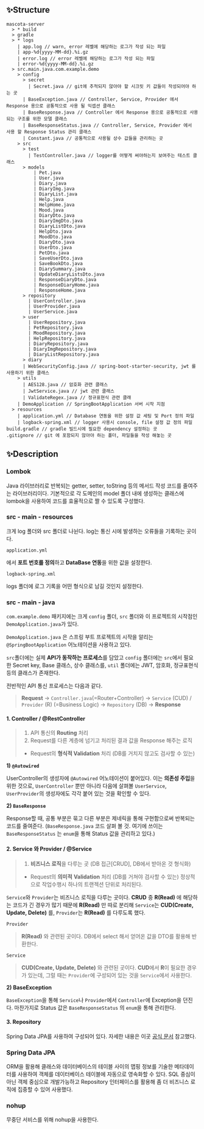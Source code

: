 ## ✨Structure

```text
mascota-server
  > * build
  > gradle
  > * logs
    | app.log // warn, error 레벨에 해당하는 로그가 작성 되는 파일
    | app-%d{yyyy-MM-dd}.%i.gz
    | error.log // error 레벨에 해당하는 로그가 작성 되는 파일
    | error-%d{yyyy-MM-dd}.%i.gz
  > src.main.java.com.example.demo
    > config
      > secret
        | Secret.java // git에 추적되지 않아야 할 시크릿 키 값들이 작성되어야 하는 곳
      | BaseException.java // Controller, Service, Provider 에서 Response 용으로 공통적으로 사용 될 익셉션 클래스
      | BaseResponse.java // Controller 에서 Response 용으로 공통적으로 사용되는 구조를 위한 모델 클래스
      | BaseResponseStatus.java // Controller, Service, Provider 에서 사용 할 Response Status 관리 클래스 
      | Constant.java // 공통적으로 사용될 상수 값들을 관리하는 곳
    > src
      > test
        | TestController.java // logger를 어떻게 써야하는지 보여주는 테스트 클래스
      > models
          | Pet.java        
          | User.java 
          | Diary.java
          | DiaryImg.java
          | DiaryList.java
          | Help.java
          | HelpHome.java
          | Mood.java
          | DiaryDto.java
          | DiaryImgDto.java
          | DiaryListDto.java
          | HelpDto.java
          | MoodDto.java
          | DiaryDto.java
          | UserDto.java 
          | PetDto.java 
          | SaveUserDto.java 
          | SaveBookDto.java 
          | DiarySummary.java
          | UpdateDiaryListsDto.java
          | ResponseDiaryDto.java
          | ResponseDiaryHome.java
          | ResponseHome.java
      > repository
        | UserController.java
        | UserProvider.java
        | UserService.java
      > user
        | UserRepository.java
        | PetRepository.java
        | MoodRepository.java
        | HelpRepository.java
        | DiaryRepository.java
        | DiaryImgRepository.java
        | DiaryListRepository.java
      > diary
      | WebSecurityConfig.java // spring-boot-starter-security, jwt 를 사용하기 위한 클래스 
    > utils
      | AES128.java // 암호화 관련 클래스
      | JwtService.java // jwt 관련 클래스
      | ValidateRegex.java // 정규표현식 관련 클래
    | DemoApplication // SpringBootApplication 서버 시작 지점
  > resources
    | application.yml // Database 연동을 위한 설정 값 세팅 및 Port 정의 파일
    | logback-spring.xml // logger 사용시 console, file 설정 값 정의 파일
build.gradle // gradle 빌드시에 필요한 dependency 설정하는 곳
.gitignore // git 에 포함되지 않아야 하는 폴더, 파일들을 작성 해놓는 곳

```
## ✨Description

### Lombok
Java 라이브러리로 반복되는 getter, setter, toString 등의 메서드 작성 코드를 줄여주는 라이브러리이다. 기본적으로 각 도메인의 model 폴더 내에 생성하는 클래스에 lombok을 사용하여 코드를 효율적으로 짤 수 있도록 구성했다. 


### src - main - resources
크게 log 폴더와 src 폴더로 나뉜다. log는 통신 시에 발생하는 오류들을 기록하는 곳이다. 

`application.yml`

에서 **포트 번호를 정의**하고 **DataBase 연동**을 위한 값을 설정한다.

`logback-spring.xml`

logs 폴더에 로그 기록을 어떤 형식으로 남길 것인지 설정한다. 

### src - main - java

`com.example.demo` 패키지에는 크게 `config` 폴더, `src` 폴더와 이 프로젝트의 시작점인 `DemoApplication.java`가 있다.

`DemoApplication.java` 은 스프링 부트 프로젝트의 시작을 알리는 `@SpringBootApplication` 어노테이션을 사용하고 있다. 

`src`폴더에는 실제 **API가 동작하는 프로세스**를 담았고 `config` 폴더에는 `src`에서 필요한 Secret key, Base 클래스, 상수 클래스를, `util` 폴더에는 JWT, 암호화, 정규표현식 등의 클래스가 존재한다.

전반적인 API 통신 프로세스는 다음과 같다.

> **Request** → `Controller.java`(=Router+Controller) → `Service` (CUD) / `Provider` (R) (=Business Logic) → `Repository` (DB) → **Response**

#### 1. Controller / @RestController

> 1) API 통신의 **Routing** 처리
> 2) Request를 다른 계층에 넘기고 처리된 결과 값을 Response 해주는 로직
>  + Request의 **형식적 Validation** 처리 (DB를 거치지 않고도 검사할 수 있는)

**1) `@Autowired`**

UserController의 생성자에 `@Autowired` 어노테이션이 붙어있다. 이는 **의존성 주입**을 위한 것으로, `UserController`  뿐만 아니라 다음에 살펴볼 `UserService`, `UserProvider`의 생성자에도 각각 붙어 있는 것을 확인할 수 있다.

**2) `BaseResponse`**

Response할 때, 공통 부분은 묶고 다른 부분은 제네릭을 통해 구현함으로써 반복되는 코드를 줄여준다. (`BaseResponse.java` 코드 살펴 볼 것. 여기에 쓰이는`BaseResponseStatus` 는 `enum`을 통해 Status 값을 관리하고 있다.)

#### 2. Service 와 Provider / @Service

> 1) **비즈니스 로직**을 다루는 곳 (DB 접근[CRUD], DB에서 받아온 것 형식화)
>  + Request의 **의미적** **Validation** 처리 (DB를 거쳐야 검사할 수 있는)
>  정상적으로 작업수행시 하나의 트랜젝션 단위로 처리된다.

`Service`와 `Provider`는 비즈니스 로직을 다루는 곳이다. **CRUD** 중 **R(Read)** 에 해당하는 코드가 긴 경우가 많기 때문에 **R(Read)** 만 따로 분리해 `Service`는 **CUD(Create, Update, Delete)** 를, `Provider`는 **R(Read)** 를 다루도록 했다. 

`Provider`
> **R(Read)** 와 관련된 곳이다. DB에서 select 해서 얻어온 값을 DTO를 활용해 반환한다.

`Service`
> **CUD(Create, Update, Delete)** 와 관련된 곳이다. **CUD**에서 **R**이 필요한 경우가 있는데, 그럴 때는 `Provider`에 구성되어 있는 것을 `Service`에서 사용한다.

**2) BaseException**

`BaseException`을 통해 `Service`나 `Provider`에서 `Controller`에 Exception을 던진다. 마찬가지로 Status 값은 `BaseResponseStatus` 의 `enum`을 통해 관리한다.

#### 3. Repository 
Spring Data JPA를 사용하여 구성되어 있다. 자세한 내용은 이곳 [공식 문서](https://docs.spring.io/spring-data/jpa/docs/current/reference/html/#reference) 참고했다.

### Spring Data JPA
ORM을 활용해 클래스와 데이터베이스의 테이블 사이의 맵핑 정보를 기술한 메타데이터를 사용하여 객체를 데이터베이스 테이블에 자동으로 영속화할 수 있다. SQL 중심이 아닌 객체 중심으로 개발가능하고 Repository 인터페이스를 활용해 좀 더 비즈니스 로직에 집중할 수 있어 사용했다.

### nohup
무중단 서비스를 위해 nohup을 사용한다.
